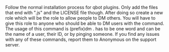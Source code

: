 Follow the normal installation process for qbot plugins. Only add the files that end with ".js" and the LICENSE file though. After doing so create a new role which will be the role to allow people to DM others. You will have to give this role to anyone who should be able to DM users with the command. The usage of this command is (prefix)dm <member> <message>. <member> has to be one word and can be the name of a user, their ID, or by pinging someone. If you find any issues with any of these commands, report them to Anonymous on the support server.
